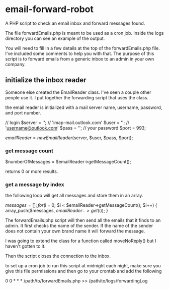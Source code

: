 # email-forward-robot

A PHP script to check an email inbox and forward messages found.  

The file forwardEmails.php is meant to be used as a cron job. Inside the logs directory you can see an example of the output.

You will need to fill in a few details at the top of the forwardEmails.php file. I've included some comments to help you with that. The purpose of this script is to forward emails from a generic inbox to an admin in your own company.

## initialize the inbox reader

Someone else created the EmailReader class. I've seen a couple other people use it. I put together the forwarding script that uses the class.

the email reader is initialized with a mail server name, username, password, and port number.

// login
$server = '';       // 'imap-mail.outlook.com'
$user = '';         // 'username@outlook.com'
$pass = '';         // your password
$port = 993;

$emailReader = new EmailReader($server, $user, $pass, $port);

### get message count

$numberOfMessages = $emailReader->getMessageCount();

returns 0 or more results.

### get a message by index

the following loop will get all messages and store them in an array.

$messages = [];
for ($i = 0; $i < $emailReader->getMessageCount(); $i++) {
    array_push($messages, $emailReader->get($i));
}

The forwardEmails.php script will then send all the emails that it finds to an admin. It first checks the name of the sender. If the name of the sender does not contain your own brand name it will forward the message.

I was going to extend the class for a function called moveNoReply() but I haven't gotten to it. 

Then the script closes the connection to the inbox.

to set up a cron job to run this script at midnight each night, make sure you give this file permissions and then go to your crontab and add the following

0 0 * * * /path/to/forwardEmails.php >> /path/to/logs/forwardingLog
